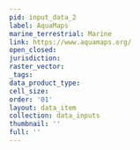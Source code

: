 ```yaml
---
pid: input_data_2
label: AquaMaps
marine_terrestrial: Marine
link: https://www.aquamaps.org/
open_closed: 
jurisdiction: 
raster_vector: 
_tags: 
data_product_type: 
cell_size: 
order: '01'
layout: data_item
collection: data_inputs
thumbnail: ''
full: ''
---
```

